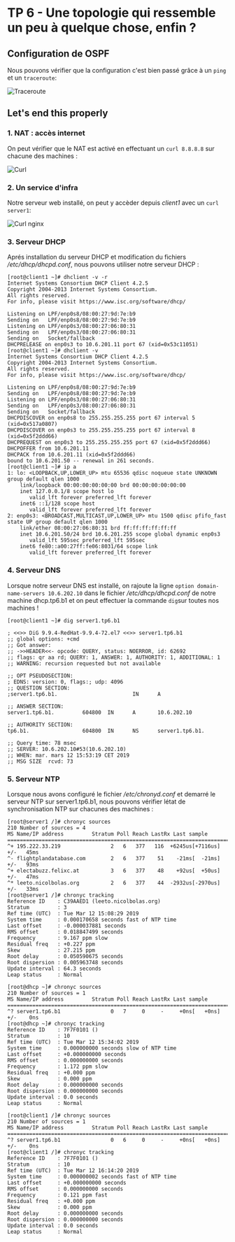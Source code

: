 # TP 6 - Une topologie qui ressemble un peu à quelque chose, enfin ?

## Configuration de OSPF

Nous pouvons vérifier que la configuration c'est bien passé grâce à un `ping` et un `traceroute`:  
    
![Traceroute](./images/traceroute.PNG)  
  
## Let's end this properly

### 1. NAT : accès internet

On peut vérifier que le NAT est activé en effectuant un `curl 8.8.8.8` sur chacune des machines :  
  
![Curl](./images/curl.PNG)  
  
### 2. Un service d'infra

Notre serveur web installé, on peut y accèder depuis *client1* avec un `curl server1`:  
  
![Curl nginx](./images/curl_nginx.PNG)  
  
### 3. Serveur DHCP

Aprés installation du serveur DHCP et modification du fichiers */etc/dhcp/dhcpd.conf*, nous pouvons utiliser notre serveur DHCP :

```
[root@client1 ~]# dhclient -v -r
Internet Systems Consortium DHCP Client 4.2.5
Copyright 2004-2013 Internet Systems Consortium.
All rights reserved.
For info, please visit https://www.isc.org/software/dhcp/

Listening on LPF/enp0s8/08:00:27:9d:7e:b9
Sending on   LPF/enp0s8/08:00:27:9d:7e:b9
Listening on LPF/enp0s3/08:00:27:06:80:31
Sending on   LPF/enp0s3/08:00:27:06:80:31
Sending on   Socket/fallback
DHCPRELEASE on enp0s3 to 10.6.201.11 port 67 (xid=0x53c11051)
[root@client1 ~]# dhclient -v
Internet Systems Consortium DHCP Client 4.2.5
Copyright 2004-2013 Internet Systems Consortium.
All rights reserved.
For info, please visit https://www.isc.org/software/dhcp/

Listening on LPF/enp0s8/08:00:27:9d:7e:b9
Sending on   LPF/enp0s8/08:00:27:9d:7e:b9
Listening on LPF/enp0s3/08:00:27:06:80:31
Sending on   LPF/enp0s3/08:00:27:06:80:31
Sending on   Socket/fallback
DHCPDISCOVER on enp0s8 to 255.255.255.255 port 67 interval 5 (xid=0x517a0807)
DHCPDISCOVER on enp0s3 to 255.255.255.255 port 67 interval 8 (xid=0x5f2ddd66)
DHCPREQUEST on enp0s3 to 255.255.255.255 port 67 (xid=0x5f2ddd66)
DHCPOFFER from 10.6.201.11
DHCPACK from 10.6.201.11 (xid=0x5f2ddd66)
bound to 10.6.201.50 -- renewal in 261 seconds.
[root@client1 ~]# ip a
1: lo: <LOOPBACK,UP,LOWER_UP> mtu 65536 qdisc noqueue state UNKNOWN group default qlen 1000
    link/loopback 00:00:00:00:00:00 brd 00:00:00:00:00:00
    inet 127.0.0.1/8 scope host lo
       valid_lft forever preferred_lft forever
    inet6 ::1/128 scope host
       valid_lft forever preferred_lft forever
2: enp0s3: <BROADCAST,MULTICAST,UP,LOWER_UP> mtu 1500 qdisc pfifo_fast state UP group default qlen 1000
    link/ether 08:00:27:06:80:31 brd ff:ff:ff:ff:ff:ff
    inet 10.6.201.50/24 brd 10.6.201.255 scope global dynamic enp0s3
       valid_lft 595sec preferred_lft 595sec
    inet6 fe80::a00:27ff:fe06:8031/64 scope link
       valid_lft forever preferred_lft forever
```  
  

### 4. Serveur DNS

Lorsque notre serveur DNS est installé, on rajoute la ligne `option domain-name-servers 10.6.202.10` dans le fichier */etc/dhcp/dhcpd.conf* de notre machine dhcp.tp6.b1 et on peut effectuer la commande `dig`sur toutes nos machines !  
  
```
[root@client1 ~]# dig server1.tp6.b1

; <<>> DiG 9.9.4-RedHat-9.9.4-72.el7 <<>> server1.tp6.b1
;; global options: +cmd
;; Got answer:
;; ->>HEADER<<- opcode: QUERY, status: NOERROR, id: 62692
;; flags: qr aa rd; QUERY: 1, ANSWER: 1, AUTHORITY: 1, ADDITIONAL: 1
;; WARNING: recursion requested but not available

;; OPT PSEUDOSECTION:
; EDNS: version: 0, flags:; udp: 4096
;; QUESTION SECTION:
;server1.tp6.b1.                        IN      A

;; ANSWER SECTION:
server1.tp6.b1.         604800  IN      A       10.6.202.10

;; AUTHORITY SECTION:
tp6.b1.                 604800  IN      NS      server1.tp6.b1.

;; Query time: 78 msec
;; SERVER: 10.6.202.10#53(10.6.202.10)
;; WHEN: mar. mars 12 15:53:19 CET 2019
;; MSG SIZE  rcvd: 73
```  
  
### 5. Serveur NTP

Lorsque nous avons configuré le fichier */etc/chronyd.conf* et demarré le serveur NTP sur server1.tp6.b1, nous pouvons vérifier létat de synchronisation NTP sur chacunes des machines :    
  
```
[root@server1 /]# chronyc sources
210 Number of sources = 4
MS Name/IP address         Stratum Poll Reach LastRx Last sample
===============================================================================
^+ 195.222.33.219                2   6   377   116  +6245us[+7116us] +/-   45ms
^- flightplandatabase.com        2   6   377    51    -21ms[  -21ms] +/-   93ms
^+ electabuzz.felixc.at          3   6   377    48    +92us[  +50us] +/-   47ms
^* leeto.nicolbolas.org          2   6   377    44  -2932us[-2970us] +/-   33ms
[root@server1 /]# chronyc tracking
Reference ID    : C39AAED1 (leeto.nicolbolas.org)
Stratum         : 3
Ref time (UTC)  : Tue Mar 12 15:08:29 2019
System time     : 0.000170658 seconds fast of NTP time
Last offset     : -0.000037881 seconds
RMS offset      : 0.018847499 seconds
Frequency       : 9.167 ppm slow
Residual freq   : +0.227 ppm
Skew            : 27.215 ppm
Root delay      : 0.050590675 seconds
Root dispersion : 0.005963748 seconds
Update interval : 64.3 seconds
Leap status     : Normal
```  
  
```
[root@dhcp ~]# chronyc sources
210 Number of sources = 1
MS Name/IP address         Stratum Poll Reach LastRx Last sample
===============================================================================
^? server1.tp6.b1                0   7     0     -     +0ns[   +0ns] +/-    0ns
[root@dhcp ~]# chronyc tracking
Reference ID    : 7F7F0101 ()
Stratum         : 10
Ref time (UTC)  : Tue Mar 12 15:34:02 2019
System time     : 0.000000000 seconds slow of NTP time
Last offset     : +0.000000000 seconds
RMS offset      : 0.000000000 seconds
Frequency       : 1.172 ppm slow
Residual freq   : +0.000 ppm
Skew            : 0.000 ppm
Root delay      : 0.000000000 seconds
Root dispersion : 0.000000000 seconds
Update interval : 0.0 seconds
Leap status     : Normal
```  
  
```
[root@client1 /]# chronyc sources
210 Number of sources = 1
MS Name/IP address         Stratum Poll Reach LastRx Last sample
===============================================================================
^? server1.tp6.b1                0   6     0     -     +0ns[   +0ns] +/-    0ns
[root@client1 /]# chronyc tracking
Reference ID    : 7F7F0101 ()
Stratum         : 10
Ref time (UTC)  : Tue Mar 12 16:14:20 2019
System time     : 0.000000002 seconds fast of NTP time
Last offset     : +0.000000000 seconds
RMS offset      : 0.000000000 seconds
Frequency       : 0.121 ppm fast
Residual freq   : +0.000 ppm
Skew            : 0.000 ppm
Root delay      : 0.000000000 seconds
Root dispersion : 0.000000000 seconds
Update interval : 0.0 seconds
Leap status     : Normal
```  
  

  
